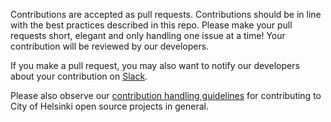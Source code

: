 Contributions are accepted as pull requests. Contributions should be in line with
the best practices described in this repo.
Please make your pull requests short, elegant and only handling one
issue at a time! Your contribution will be reviewed by our developers.

If you make a pull request, you may also want to notify our developers about your contribution on [Slack](https://helsinkicity.slack.com/archives/C02L127FC).

Please also observe our [contribution handling guidelines](../accepting-contributions.md) for contributing to City of Helsinki open source projects in general.
